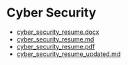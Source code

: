 # Cyber Security

- [cyber_security_resume.docx](./cyber_security_resume.docx)
- [cyber_security_resume.md](./cyber_security_resume.md)
- [cyber_security_resume.pdf](./cyber_security_resume.pdf)
- [cyber_security_resume_updated.md](./cyber_security_resume_updated.md)
